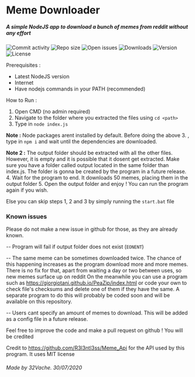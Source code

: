 # Meme Downloader

##### A simple NodeJS app to download a bunch of memes from reddit without any effort

![Commit activity](https://img.shields.io/github/commit-activity/m/32Vache/meme-downloader)
![Repo size](https://img.shields.io/github/repo-size/32Vache/meme-downloader)
![Open issues](https://img.shields.io/github/issues-raw/32Vache/meme-downloader)
![Downloads](https://img.shields.io/github/downloads/32Vache/meme-downloader/total)
![Version](https://img.shields.io/github/v/release/32Vache/meme-downloader)
![License](https://img.shields.io/github/license/32Vache/meme-downloader)

Prerequisites :
- Latest NodeJS version
- Internet
- Have nodejs commands in your PATH (recommended)

How to Run :

1. Open CMD (no admin required)
2. Navigate to the folder where you extracted the files using `cd <path>`
3.  Type in `node index.js`

**Note :** Node packages arent installed by default. Before doing the above 3. , type in `npm i` and wait until the dependencies are downloaded.

**Note 2 :** The output folder should be extracted with all the other files. However, it is empty and it is possible that it dosent get extracted. Make sure you have a folder called output located in the same folder than index.js. The folder is gonna be created by the program in a future release.
4. Wait for the program to end. It downloads 50 memes, placing them in the output folder
5. Open the output folder and enjoy ! You can run the program again if you wish.

Else you can skip steps 1, 2 and 3 by simply running the `start.bat` file

### Known issues

Please do not make a new issue in github for those, as they are already known.

-- Program will fail if output folder does not exist (`EONENT`)

--  The same meme can be sometimes downloaded twice. The chance of this happening increases as the program download more and more memes. There is no fix for that, apart from waiting a day or two between uses, so new memes surface up on reddit
On the meanwhile you can use a program such as https://giorgiotani.github.io/PeaZip/index.html or code your own to check file's checksums and delete one of them if they have the same. A separate program to do this will probably be coded soon and will be available on this repository.

-- Users cant specify an amount of memes to download. This will be added as a config file in a future release.


Feel free to improve the code and make a pull request on github ! You will be credited

Credit to https://github.com/R3l3ntl3ss/Meme_Api for the API used by this program. It uses MIT license

###### Made by 32Vache. 30/07/2020
